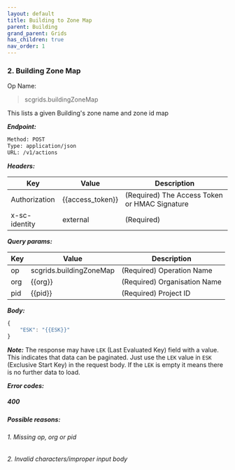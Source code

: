 ```yaml
---
layout: default
title: Building to Zone Map
parent: Building
grand_parent: Grids
has_children: true
nav_order: 1
---
```



### 2. Building Zone Map


Op Name: 

> scgrids.buildingZoneMap

This lists a given Building's zone name and zone id map


***Endpoint:***

```bash
Method: POST
Type: application/json
URL: /v1/actions
```

***Headers:***

| Key | Value | Description |
| --- | ------|-------------|
| Authorization | {{access_token}} | (Required) The Access Token or HMAC Signature |
| x-sc-identity | external | (Required) |



***Query params:***

| Key | Value | Description |
| --- | ------|-------------|
| op | scgrids.buildingZoneMap | (Required) Operation Name |
| org | {{org}} | (Required) Organisation Name |
| pid | {{pid}} | (Required) Project ID |



***Body:***

```js        
{
    "ESK": "{{ESK}}"
}
```

***Note:***
The response may have `LEK` (Last Evaluated Key) field with a value. This indicates that data can be paginated. Just use the `LEK` value in `ESK` (Exclusive Start Key) in the request body. If the `LEK` is empty it means there is no further data to load.    


***Error codes:***

##### 400

##### Possible reasons:

###### 1. Missing op, org or pid
###### 2. Invalid characters/improper input body
